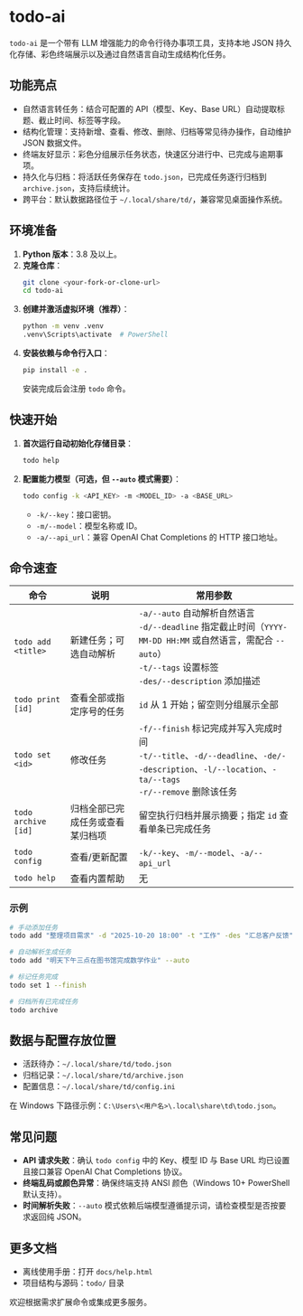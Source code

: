 # todo-ai

`todo-ai` 是一个带有 LLM 增强能力的命令行待办事项工具，支持本地 JSON 持久化存储、彩色终端展示以及通过自然语言自动生成结构化任务。

## 功能亮点
- 自然语言转任务：结合可配置的 API（模型、Key、Base URL）自动提取标题、截止时间、标签等字段。
- 结构化管理：支持新增、查看、修改、删除、归档等常见待办操作，自动维护 JSON 数据文件。
- 终端友好显示：彩色分组展示任务状态，快速区分进行中、已完成与逾期事项。
- 持久化与归档：将活跃任务保存在 `todo.json`，已完成任务逐行归档到 `archive.json`，支持后续统计。
- 跨平台：默认数据路径位于 `~/.local/share/td/`，兼容常见桌面操作系统。

## 环境准备
1. **Python 版本**：3.8 及以上。
2. **克隆仓库**：
   ```bash
   git clone <your-fork-or-clone-url>
   cd todo-ai
   ```
3. **创建并激活虚拟环境（推荐）**：
   ```bash
   python -m venv .venv
   .venv\Scripts\activate  # PowerShell
   ```
4. **安装依赖与命令行入口**：
   ```bash
   pip install -e .
   ```
   安装完成后会注册 `todo` 命令。

## 快速开始
1. **首次运行自动初始化存储目录**：
   ```bash
   todo help
   ```
2. **配置能力模型（可选，但 `--auto` 模式需要）**：
   ```bash
   todo config -k <API_KEY> -m <MODEL_ID> -a <BASE_URL>
   ```
   - `-k/--key`：接口密钥。
   - `-m/--model`：模型名称或 ID。
   - `-a/--api_url`：兼容 OpenAI Chat Completions 的 HTTP 接口地址。

## 命令速查
| 命令 | 说明 | 常用参数 |
| --- | --- | --- |
| `todo add <title>` | 新建任务；可选自动解析 | `-a/--auto` 自动解析自然语言<br>`-d/--deadline` 指定截止时间（`YYYY-MM-DD HH:MM` 或自然语言，需配合 `--auto`）<br>`-t/--tags` 设置标签<br>`-des/--description` 添加描述 |
| `todo print [id]` | 查看全部或指定序号的任务 | `id` 从 1 开始；留空则分组展示全部 |
| `todo set <id>` | 修改任务 | `-f/--finish` 标记完成并写入完成时间<br>`-t/--title`、`-d/--deadline`、`-de/--description`、`-l/--location`、`-ta/--tags`<br>`-r/--remove` 删除该任务 |
| `todo archive [id]` | 归档全部已完成任务或查看某归档项 | 留空执行归档并展示摘要；指定 `id` 查看单条已完成任务 |
| `todo config` | 查看/更新配置 | `-k/--key`、`-m/--model`、`-a/--api_url` |
| `todo help` | 查看内置帮助 | 无 |

### 示例
```bash
# 手动添加任务
todo add "整理项目需求" -d "2025-10-20 18:00" -t "工作" -des "汇总客户反馈"

# 自动解析生成任务
todo add "明天下午三点在图书馆完成数学作业" --auto

# 标记任务完成
todo set 1 --finish

# 归档所有已完成任务
todo archive
```

## 数据与配置存放位置
- 活跃待办：`~/.local/share/td/todo.json`
- 归档记录：`~/.local/share/td/archive.json`
- 配置信息：`~/.local/share/td/config.ini`

在 Windows 下路径示例：`C:\Users\<用户名>\.local\share\td\todo.json`。

## 常见问题
- **API 请求失败**：确认 `todo config` 中的 Key、模型 ID 与 Base URL 均已设置且接口兼容 OpenAI Chat Completions 协议。
- **终端乱码或颜色异常**：确保终端支持 ANSI 颜色（Windows 10+ PowerShell 默认支持）。
- **时间解析失败**：`--auto` 模式依赖后端模型遵循提示词，请检查模型是否按要求返回纯 JSON。

## 更多文档
- 离线使用手册：打开 `docs/help.html`
- 项目结构与源码：`todo/` 目录

欢迎根据需求扩展命令或集成更多服务。
